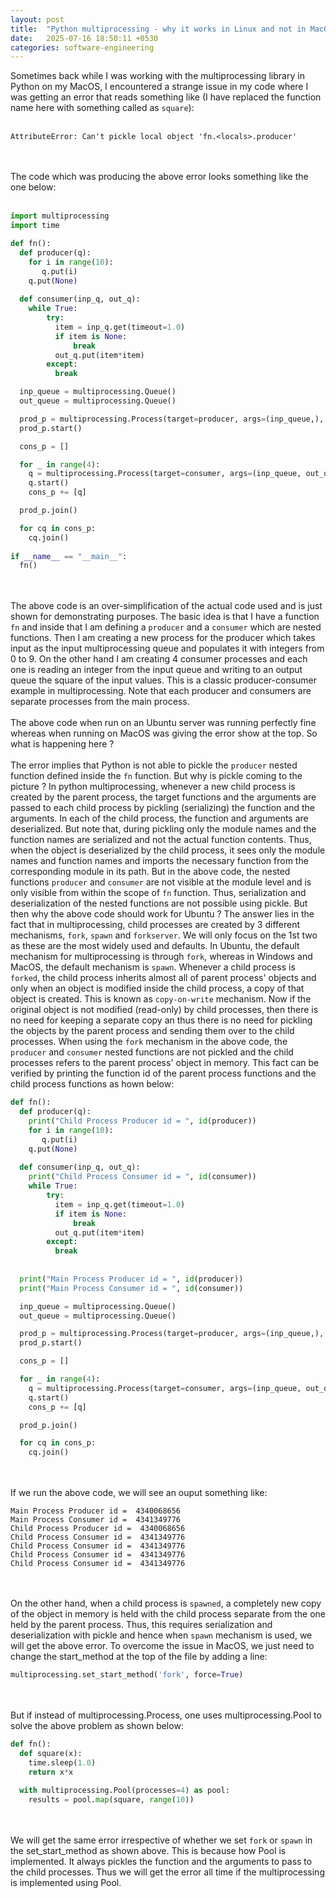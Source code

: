 ```yaml
---
layout: post
title:  "Python multiprocessing - why it works in Linux and not in MacOS"
date:   2025-07-16 18:50:11 +0530
categories: software-engineering
---
```


Sometimes back while I was working with the multiprocessing library in Python on my MacOS, I encountered a strange issue in my code where I was getting an error that reads something like (I have replaced the function name here with something called as `square`):<br/><br/>
```
AttributeError: Can't pickle local object 'fn.<locals>.producer'
```
<br/><br/>
The code which was producing the above error looks something like the one below:<br/><br/>
```python
import multiprocessing
import time

def fn():
  def producer(q):
    for i in range(10):
       q.put(i)
    q.put(None)
  
  def consumer(inp_q, out_q):
    while True:
        try:
          item = inp_q.get(timeout=1.0)
          if item is None:
              break
          out_q.put(item*item)
        except:
          break

  inp_queue = multiprocessing.Queue()
  out_queue = multiprocessing.Queue()

  prod_p = multiprocessing.Process(target=producer, args=(inp_queue,), daemon=True)
  prod_p.start()

  cons_p = []

  for _ in range(4):
    q = multiprocessing.Process(target=consumer, args=(inp_queue, out_queue), daemon=True)
    q.start()
    cons_p += [q]

  prod_p.join()

  for cq in cons_p:
    cq.join()
  
if __name__ == "__main__":
  fn()
```
<br/><br/>
The above code is an over-simplification of the actual code used and is just shown for demonstrating purposes. The basic idea is that I have a function `fn` and inside that I am defining a `producer` and a `consumer` which are nested functions. Then I am creating a new process for the producer which takes input as the input multiprocessing queue and populates it with integers from 0 to 9. On the other hand I am creating 4 consumer processes and each one is reading an integer from the input queue and writing to an output queue the square of the input values. This is a classic producer-consumer example in multiprocessing. Note that each producer and consumers are separate processes from the main process.<br/><br/>
The above code when run on an Ubuntu server was running perfectly fine whereas when running on MacOS was giving the error show at the top. So what is happening here ?<br/><br/>
The error implies that Python is not able to pickle the `producer` nested function defined inside the `fn` function. But why is pickle coming to the picture ?
In python multiprocessing, whenever a new child process is created by the parent process, the target functions and the arguments are passed to each child process by pickling (serializing) the function and the arguments. In each of the child process, the function and arguments are deserialized. But note that, during pickling only the module names and the function names are serialized and not the actual function contents. Thus, when the object is deserialized by the child process, it sees only the module names and function names and imports the necessary function from the corresponding module in its path.
But in the above code, the nested functions `producer` and `consumer` are not visible at the module level and is only visible from within the scope of `fn` function. Thus, serialization and deserialization of the nested functions are not possible using pickle.
But then why the above code should work for Ubuntu ?
The answer lies in the fact that in multiprocessing, child processes are created by 3 different mechanisms, `fork`, `spawn` and `forkserver`. We will only focus on the 1st two as these are the most widely used and defaults. In Ubuntu, the default mechanism for multiprocessing is through `fork`, whereas in Windows and MacOS, the default mechanism is `spawn`.
Whenever a child process is `forked`, the child process inherits almost all of parent process' objects and only when an object is modified inside the child process, a copy of that object is created. This is known as `copy-on-write` mechanism. Now if the original object is not modified (read-only) by child processes, then there is no need for keeping a separate copy an thus there is no need for pickling the objects by the parent process and sending them over to the child processes. When using the `fork` mechanism in the above code, the `producer` and `consumer` nested functions are not pickled and the child processes refers to the parent process' object in memory.
This fact can be verified by printing the function id of the parent process functions and the child process functions as hown below:
```python
def fn():
  def producer(q):
    print("Child Process Producer id = ", id(producer))
    for i in range(10):
       q.put(i)
    q.put(None)
  
  def consumer(inp_q, out_q):
    print("Child Process Consumer id = ", id(consumer))
    while True:
        try:
          item = inp_q.get(timeout=1.0)
          if item is None:
              break
          out_q.put(item*item)
        except:
          break
        
  
  print("Main Process Producer id = ", id(producer))
  print("Main Process Consumer id = ", id(consumer))

  inp_queue = multiprocessing.Queue()
  out_queue = multiprocessing.Queue()

  prod_p = multiprocessing.Process(target=producer, args=(inp_queue,), daemon=True)
  prod_p.start()

  cons_p = []

  for _ in range(4):
    q = multiprocessing.Process(target=consumer, args=(inp_queue, out_queue), daemon=True)
    q.start()
    cons_p += [q]

  prod_p.join()

  for cq in cons_p:
    cq.join()
```
<br/><br/>
If we run the above code, we will see an ouput something like:
```
Main Process Producer id =  4340068656
Main Process Consumer id =  4341349776
Child Process Producer id =  4340068656
Child Process Consumer id =  4341349776
Child Process Consumer id =  4341349776
Child Process Consumer id =  4341349776
Child Process Consumer id =  4341349776
```
<br/><br/>
On the other hand, when a child process is `spawned`, a completely new copy of the object in memory is held with the child process separate from the one held by the parent process. Thus, this requires serialization and deserialization with pickle and hence when `spawn` mechanism is used, we will get the above error. To overcome the issue in MacOS, we just need to change the start_method at the top of the file by adding a line:
```python
multiprocessing.set_start_method('fork', force=True)
```
<br/><br/>
But if instead of multiprocessing.Process, one uses multiprocessing.Pool to solve the above problem as shown below:
```python
def fn():
  def square(x):
    time.sleep(1.0)
    return x*x
  
  with multiprocessing.Pool(processes=4) as pool:
    results = pool.map(square, range(10))
```
<br/><br/>
We will get the same error irrespective of whether we set `fork` or `spawn` in the set_start_method as shown above. This is because how Pool is implemented. It always pickles the function and the arguments to pass to the child processes. Thus we will get the error all time if the multiprocessing is implemented using Pool.


